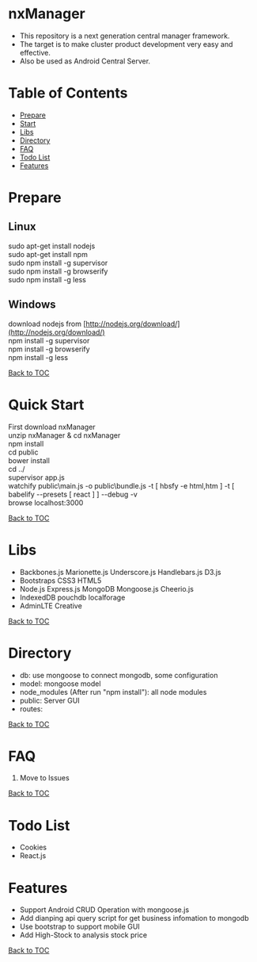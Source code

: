 nxManager
=========

* This repository is a next generation central manager framework.
* The target is to make cluster product development very easy and effective.
* Also be used as Android Central Server.

Table of Contents
=================

* [Prepare](#prepare)
* [Start](#start)
* [Libs](#libs)
* [Directory](#directory)
* [FAQ](#faq)
* [Todo List](#todo-list)
* [Features](#features)

Prepare
=======

Linux
-----

sudo apt-get install nodejs  
sudo apt-get install npm  
sudo npm install -g supervisor  
sudo npm install -g browserify  
sudo npm install -g less  

Windows
-------

download nodejs from [http://nodejs.org/download/](http://nodejs.org/download/)  
npm install -g supervisor  
npm install -g browserify  
npm install -g less  

[Back to TOC](#table-of-contents)

Quick Start
=====

First download nxManager  
unzip nxManager & cd nxManager  
npm install  
cd public  
bower install  
cd ../  
supervisor app.js  
watchify public\main.js -o public\bundle.js -t [ hbsfy -e html,htm ] -t [ babelify --presets [ react ] ] --debug -v  
browse localhost:3000  

[Back to TOC](#table-of-contents)

Libs
====

* Backbones.js Marionette.js Underscore.js Handlebars.js D3.js
* Bootstraps CSS3 HTML5
* Node.js Express.js MongoDB Mongoose.js Cheerio.js
* IndexedDB pouchdb localforage  
* AdminLTE Creative  

[Back to TOC](#table-of-contents)

Directory
=========

* db: use mongoose to connect mongodb, some configuration
* model: mongoose model
* node_modules (After run "npm install"): all node modules
* public: Server GUI
* routes: 

[Back to TOC](#table-of-contents)

FAQ
===

1. Move to Issues  

[Back to TOC](#table-of-contents)

Todo List
=========

* Cookies  
* React.js

Features
========

* Support Android CRUD Operation with mongoose.js
* Add dianping api query script for get business infomation to mongodb
* Use bootstrap to support mobile GUI
* Add High-Stock to analysis stock price

[Back to TOC](#table-of-contents)